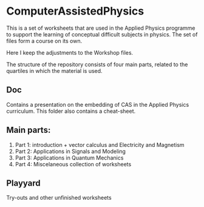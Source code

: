 # ComputerAssistedPhysics
This is a set of worksheets that are used in the Applied Physics programme to support the learning of conceptual difficult subjects in physics. 
The set of files form a course on its own. 

Here I keep the adjustments to the Workshop files.

The structure of the repository consists of four main parts, related to the quartiles in which the material is used. 

## Doc
Contains a presentation on the embedding of CAS in the Applied Physics curriculum.
This folder also contains a cheat-sheet.

## Main parts:
1. Part 1: introduction + vector calculus and Electricity and Magnetism
2. Part 2: Applications in Signals and Modeling
3. Part 3: Applications in Quantum Mechanics
4. Part 4: Miscelaneous collection of worksheets

## Playyard
Try-outs and other unfinished worksheets 

